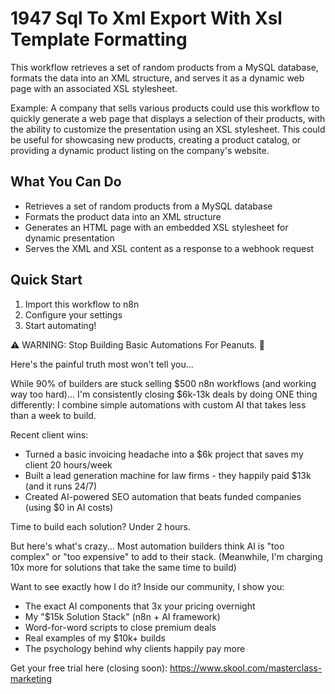 # 1947 Sql To Xml Export With Xsl Template Formatting

This workflow retrieves a set of random products from a MySQL database, formats the data into an XML structure, and serves it as a dynamic web page with an associated XSL stylesheet.

Example: A company that sells various products could use this workflow to quickly generate a web page that displays a selection of their products, with the ability to customize the presentation using an XSL stylesheet. This could be useful for showcasing new products, creating a product catalog, or providing a dynamic product listing on the company's website.

## What You Can Do
- Retrieves a set of random products from a MySQL database
- Formats the product data into an XML structure
- Generates an HTML page with an embedded XSL stylesheet for dynamic presentation
- Serves the XML and XSL content as a response to a webhook request

## Quick Start
1. Import this workflow to n8n
2. Configure your settings
3. Start automating!

⚠️ WARNING: Stop Building Basic Automations For Peanuts. 🚫

Here's the painful truth most won't tell you...

While 90% of builders are stuck selling $500 n8n workflows (and working way too hard)...
I'm consistently closing $6k-13k deals by doing ONE thing differently:
I combine simple automations with custom AI that takes less than a week to build.

Recent client wins:
* Turned a basic invoicing headache into a $6k project that saves my client 20 hours/week
* Built a lead generation machine for law firms - they happily paid $13k (and it runs 24/7)
* Created AI-powered SEO automation that beats funded companies (using $0 in AI costs)

Time to build each solution? Under 2 hours.

But here's what's crazy...
Most automation builders think AI is "too complex" or "too expensive" to add to their stack.
(Meanwhile, I'm charging 10x more for solutions that take the same time to build)

Want to see exactly how I do it?
Inside our community, I show you:
* The exact AI components that 3x your pricing overnight
* My "$15k Solution Stack" (n8n + AI framework)
* Word-for-word scripts to close premium deals
* Real examples of my $10k+ builds
* The psychology behind why clients happily pay more

Get your free trial here (closing soon): https://www.skool.com/masterclass-marketing
